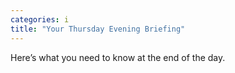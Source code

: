 ```yaml
---
categories: i
title: "Your Thursday Evening Briefing"
---
```

Here’s what you need to know at the end of the day.
